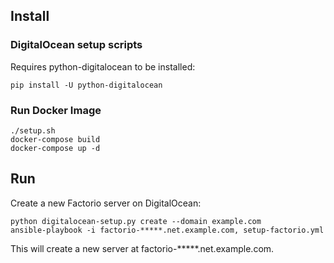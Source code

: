 ## Install
### DigitalOcean setup scripts
Requires python-digitalocean to be installed:
```
pip install -U python-digitalocean
```

### Run Docker Image 
```
./setup.sh
docker-compose build
docker-compose up -d
```

## Run
Create a new Factorio server on DigitalOcean:
```
python digitalocean-setup.py create --domain example.com
ansible-playbook -i factorio-*****.net.example.com, setup-factorio.yml
```

This will create a new server at factorio-*****.net.example.com.
